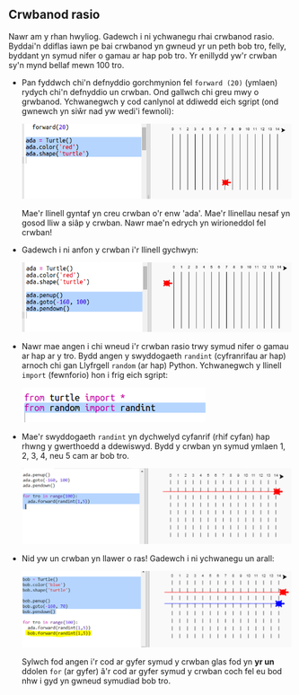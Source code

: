 ## Crwbanod rasio

Nawr am y rhan hwyliog. Gadewch i ni ychwanegu rhai crwbanod rasio. Byddai'n ddiflas iawn pe bai crwbanod yn gwneud yr un peth bob tro, felly, byddant yn symud nifer o gamau ar hap pob tro. Yr enillydd yw'r crwban sy'n mynd bellaf mewn 100 tro.

+ Pan fyddwch chi'n defnyddio gorchmynion fel `forward (20)` (ymlaen) rydych chi'n defnyddio un crwban. Ond gallwch chi greu mwy o grwbanod. Ychwanegwch y cod canlynol at ddiwedd eich sgript (ond gwnewch yn siŵr nad yw wedi'i fewnoli):
    
    ![sgrinlun](images/race-red.png)
    
    Mae'r llinell gyntaf yn creu crwban o'r enw 'ada'. Mae'r llinellau nesaf yn gosod lliw a siâp y crwban. Nawr mae'n edrych yn wirioneddol fel crwban!

+ Gadewch i ni anfon y crwban i'r llinell gychwyn:
    
    ![sgrinlun](images/race-start.png)

+ Nawr mae angen i chi wneud i'r crwban rasio trwy symud nifer o gamau ar hap ar y tro. Bydd angen y swyddogaeth `randint` (cyfranrifau ar hap) arnoch chi gan Llyfrgell `random` (ar hap) Python. Ychwanegwch y llinell `import` (fewnforio) hon i frig eich sgript:
    
    ![sgrinlun](images/race-randint.png)

+ Mae'r swyddogaeth `randint` yn dychwelyd cyfanrif (rhif cyfan) hap rhwng y gwerthoedd a ddewiswyd. Bydd y crwban yn symud ymlaen 1, 2, 3, 4, neu 5 cam ar bob tro.
    
    ![sgrinlun](images/race-random.png)

+ Nid yw un crwban yn llawer o ras! Gadewch i ni ychwanegu un arall:
    
    ![sgrinlun](images/race-blue.png)
    
    Sylwch fod angen i'r cod ar gyfer symud y crwban glas fod yn **yr un** ddolen `for` (ar gyfer) â'r cod ar gyfer symud y crwban coch fel eu bod nhw i gyd yn gwneud symudiad bob tro.